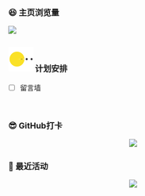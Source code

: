 ### 😆 主页浏览量

![](https://count.getloli.com/get/@halo233.github.readme)

### <img src="https://raw.githubusercontent.com/Aniket965/Aniket965/master/pacman.svg?sanitize=true" width="50" height="50"> 计划安排
- [ ] 留言墙
<br/>

### 😎 GitHub打卡
<div align="center">
    <img  src="https://github-readme-streak-stats.herokuapp.com/?user=halo233" />
</div>

### 🥳 最近活动
<div align="center">
    <img src="https://activity-graph.herokuapp.com/graph?username=halo233&theme=xcode" />
</div>

